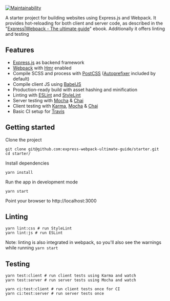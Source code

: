 [![Maintainability](https://api.codeclimate.com/v1/badges/afcbeb9e790525675375/maintainability)](https://codeclimate.com/github/express-webpack-ultimate-guide/starter/maintainability)

A starter project for building websites using Express.js and Webpack. It provides hot-reloading for both client
and server code, as described in the 
"[Express|Webpack - The ultimate guide](https://express-webpack-ultimate-guide.github.io/)"  ebook. Additionally it 
offers linting and testing

## Features
- [Express.js](https://expressjs.com/) as backend framework
- [Webpack](https://webpack.js.org/) with [Hmr](https://webpack.js.org/concepts/hot-module-replacement/) enabled
- Compile SCSS and process with [PostCSS](https://postcss.org/) ([Autoprefixer](https://github.com/postcss/autoprefixer) included by default)
- Compile client JS using [BabelJS](https://babeljs.io/)
- Production-ready build with asset hashing and minification
- Linting with [ESLint](https://eslint.org/) and [StyleLint](https://stylelint.io/)
- Server testing with [Mocha](https://mochajs.org/) & [Chai](https://www.chaijs.com/)
- Client testing with [Karma](https://karma-runner.github.io/latest/index.html), [Mocha](https://mochajs.org/) & [Chai](https://www.chaijs.com/)
- Basic CI setup for [Travis](https://travis-ci.com)

## Getting started

Clone the project

    git clone git@github.com:express-webpack-ultimate-guide/starter.git
    cd starter/
    
Install dependencies

    yarn install

Run the app in development mode

    yarn start
    
Point your browser to http://localhost:3000

## Linting

    yarn lint:css # run StyleLint
    yarn lint:js # run ESLint

Note: linting is also integrated in webpack, so you'll also see the warnings while running `yarn start`

## Testing

    yarn test:client # run client tests using Karma and watch
    yarn test:server # run server tests using Mocha and watch

    yarn ci:test:client # run client tests once for CI
    yarn ci:test:server # run server tests once
